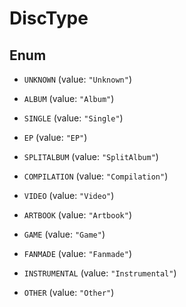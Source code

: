

# DiscType

## Enum


* `UNKNOWN` (value: `"Unknown"`)

* `ALBUM` (value: `"Album"`)

* `SINGLE` (value: `"Single"`)

* `EP` (value: `"EP"`)

* `SPLITALBUM` (value: `"SplitAlbum"`)

* `COMPILATION` (value: `"Compilation"`)

* `VIDEO` (value: `"Video"`)

* `ARTBOOK` (value: `"Artbook"`)

* `GAME` (value: `"Game"`)

* `FANMADE` (value: `"Fanmade"`)

* `INSTRUMENTAL` (value: `"Instrumental"`)

* `OTHER` (value: `"Other"`)



